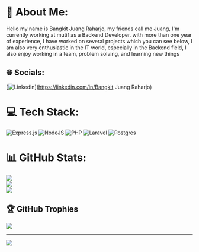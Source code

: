 # 💫 About Me:
Hello my name is Bangkit Juang Raharjo, my friends call me Juang, I'm currently working at mutif as a Backend Developer. with more than one year of experience, I have worked on several projects which you can see below, I am also very enthusiastic in the IT world, especially in the Backend field, I also enjoy working in a team, problem solving, and learning new things




## 🌐 Socials:
[![LinkedIn](https://img.shields.io/badge/LinkedIn-%230077B5.svg?logo=linkedin&logoColor=white)](https://linkedin.com/in/Bangkit Juang Raharjo) 

# 💻 Tech Stack:
![Express.js](https://img.shields.io/badge/express.js-%23404d59.svg?style=for-the-badge&logo=express&logoColor=%2361DAFB) ![NodeJS](https://img.shields.io/badge/node.js-6DA55F?style=for-the-badge&logo=node.js&logoColor=white) ![PHP](https://img.shields.io/badge/php-%23777BB4.svg?style=for-the-badge&logo=php&logoColor=white) ![Laravel](https://img.shields.io/badge/laravel-%23FF2D20.svg?style=for-the-badge&logo=laravel&logoColor=white) ![Postgres](https://img.shields.io/badge/postgres-%23316192.svg?style=for-the-badge&logo=postgresql&logoColor=white)
# 📊 GitHub Stats:
![](https://github-readme-stats.vercel.app/api?username=Juang999&theme=dark&hide_border=false&include_all_commits=true&count_private=false)<br/>
![](https://github-readme-streak-stats.herokuapp.com/?user=Juang999&theme=dark&hide_border=false)<br/>
![](https://github-readme-stats.vercel.app/api/top-langs/?username=Juang999&theme=dark&hide_border=false&include_all_commits=true&count_private=false&layout=compact)

## 🏆 GitHub Trophies
![](https://github-profile-trophy.vercel.app/?username=Juang999&theme=radical&no-frame=false&no-bg=false&margin-w=4)

---
[![](https://visitcount.itsvg.in/api?id=Juang999&icon=2&color=4)](https://visitcount.itsvg.in)

<!-- Proudly created with GPRM ( https://gprm.itsvg.in ) -->
